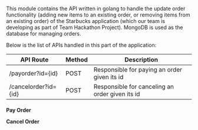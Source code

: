This module contains the API written in golang to handle the update order functionality (adding new items to an existing order, or removing items from an existing order) of the Starbucks application (which our team is developing as part of Team Hackathon Project). MongoDB is used as the database for managing orders.

Below is the list of APIs handled in this part of the application:

| API Route           | Method           | Description                                                    |
| --------------------|------------------| ---------------------------------------------------------------|
| /payorder?id={id}  | POST              | Responsible for paying an order given its id             |
| /cancelorder?id={id}  | POST              | Responsible for canceling an order given its id             |


<h4>Pay Order

Cancel Order
